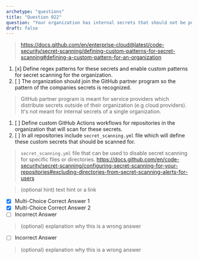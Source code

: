 ```yaml
---
archetype: "questions"
title: "Question 022"
question: "Your organization has internal secrets that should not be pushed to GitHub repositories. The pattern of these secrets is not known by GitHub and therefore is not detected by secret scanning. What can organizations do to protect their developers from accidentally pushing these secrets to repositories in their GitHub Organization?"
draft: false
---
```



> https://docs.github.com/en/enterprise-cloud@latest/code-security/secret-scanning/defining-custom-patterns-for-secret-scanning#defining-a-custom-pattern-for-an-organization
1. [x] Define regex patterns for these secrets and enable custom patterns for secret scanning for the organization.
1. [ ] The organization should join the GitHub partner program so the pattern of the companies secrets is recognized.
> GitHub partner program is meant for service providers which distribute secrets outside of their organization (e.g cloud providers). It's not meant for internal secrets of a single organization.
1. [ ] Define custom GitHub Actions workflows for repositories in the organization that will scan for these secrets.
1. [ ] In all repositories include `secret_scanning.yml` file which will define these custom secrets that should be scanned for.
> `secret_scanning.yml` file that can be used to disable secret scanning for specific files or directories. https://docs.github.com/en/code-security/secret-scanning/configuring-secret-scanning-for-your-repositories#excluding-directories-from-secret-scanning-alerts-for-users



> (optional hint) text hint or a link
- [x] Multi-Choice Correct Answer 1
- [x] Multi-Choice Correct Answer 2
- [ ] Incorrect Answer
> (optional) explanation why this is a wrong answer
- [ ] Incorrect Answer
> (optional) explanation why this is a wrong answer

